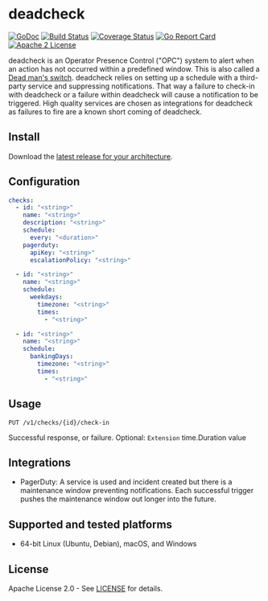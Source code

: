 # deadcheck

[![GoDoc](https://godoc.org/github.com/adamdecaf/csvq?status.svg)](https://godoc.org/github.com/adamdecaf/csvq)
[![Build Status](https://github.com/adamdecaf/csvq/workflows/Go/badge.svg)](https://github.com/adamdecaf/csvq/actions)
[![Coverage Status](https://codecov.io/gh/adamdecaf/csvq/branch/master/graph/badge.svg)](https://codecov.io/gh/adamdecaf/csvq)
[![Go Report Card](https://goreportcard.com/badge/github.com/adamdecaf/csvq)](https://goreportcard.com/report/github.com/adamdecaf/csvq)
[![Apache 2 License](https://img.shields.io/badge/license-Apache2-blue.svg)](https://raw.githubusercontent.com/adamdecaf/csvq/master/LICENSE)

deadcheck is an Operator Presence Control ("OPC") system to alert when an action has not occurred within a predefined window. This is also called a [Dead man's switch](https://en.wikipedia.org/wiki/Dead_man's_switch). deadcheck relies on setting up a schedule with a third-party service and suppressing notifications. That way a failure to check-in with deadcheck or a failure within deadcheck will cause a notification to be triggered. High quality services are chosen as integrations for deadcheck as failures to fire are a known short coming of deadcheck.

## Install

Download the [latest release for your architecture](https://github.com/adamdecaf/deadcheck/releases/latest).

## Configuration
```yaml
checks:
  - id: "<string>"
    name: "<string>"
    description: "<string>"
    schedule:
      every: "<duration>"
    pagerduty:
      apiKey: "<string>"
      escalationPolicy: "<string>"

  - id: "<string>"
    name: "<string>"
    schedule:
      weekdays:
        timezone: "<string>"
        times:
          - "<string>"

  - id: "<string>"
    name: "<string>"
    schedule:
      bankingDays:
        timezone: "<string>"
        times:
          - "<string>"
```


## Usage

`PUT /v1/checks/{id}/check-in`

Successful response, or failure. Optional: `Extension` time.Duration value


## Integrations

- PagerDuty: A service is used and incident created but there is a maintenance window preventing notifications. Each successful trigger pushes the maintenance window out longer into the future.

## Supported and tested platforms

- 64-bit Linux (Ubuntu, Debian), macOS, and Windows

## License

Apache License 2.0 - See [LICENSE](LICENSE) for details.
